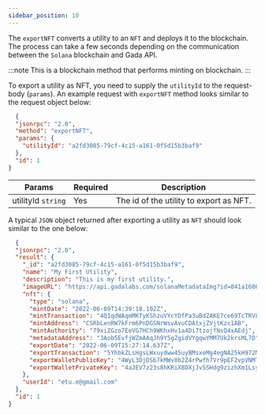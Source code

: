 ```yaml
---
sidebar_position: 10
---
```


The `exportNFT` converts a utility to an `NFT` and deploys it to the blockchain. The process can take a few seconds depending on the communication between the `Solana` blockchain and Gada API.

:::note
This is a blockchain method that performs minting on blockchain.
:::

To export a utility as NFT, you need to supply the `utilityId` to the request-body (`params`). An example request with `exportNFT` method looks similar to the request object below:

```json
  {
  "jsonrpc": "2.0",
  "method": "exportNFT",
  "params": {
    "utilityId": "a2fd3085-79cf-4c15-a161-0f5d15b3baf9"
  },
  "id": 1
}
```

| Params                       | Required                              | Description
|------------------------------|---------------------------------------|---------------------------------------|
| utilityId `string`           | Yes                                    | The id of the utility to export as NFT.


A typical `JSON` object returned after exporting a utility as `NFT` should look similar to the one below:

```json
  {
  "jsonrpc": "2.0",
  "result": {
    "_id": "a2fd3085-79cf-4c15-a161-0f5d15b3baf9",
    "name": "My First Utility",
    "description": "This is my first utility.",
    "imageURL": "https://api.gadalabs.com/solanaMetadataImg?id=041a1606-8573-4508-ad22-c303658bb43d",
    "nft": {
      "type": "solana",
      "mintDate": "2022-06-09T14:39:18.102Z",
      "mintTransaction": "4Q1qdWAqmMKTyKShzuVYcYDfPa3uBdZAKE7ce69TcTRVLrNYFCxTGnPHKrHrGRgPEgvp3tygs6x8mmBcF91yhpjm",
      "mintAddress": "CSRbLenRW7kFrm6PnDGSNrWsvAvuCDAtxjZVjtKzc1AB",
      "mintAuthority": "79xiZGzo7EeVG7HCh9WKhxHv1a4Di7tzojfNsQ4xAEdj",
      "metadataAddress": "3Aob5EvfjWZmAAqJh9Y5gZgidVYgqwYMM7Uk2krsML7D",
      "exportDate": "2022-06-09T15:27:14.637Z",
      "exportTransaction": "5YhbkZLsHgsLWxuydww45uyBMsxeMg4egNA25kH972MHDaWfi4bVhkzp83EDpeDz6pGfBabTcb2UJwZCjji4GSXJ",
      "exportWalletPublicKey": "4WyL3DjDSb7kMWv8b2Z4rPwfh7Vr9pEF2vpVNMTFvjj7",
      "exportWalletPrivateKey": "4aJEV7z23s8hKRiX8DXjJv5SHdg9zizhXm1LsyzyLAA9xN1zu6TdEJZmftps2fA4dKhDxL5GoEXXicQysKciqygu"
    },
    "userId": "etu.e@gmail.com"
  },
  "id": 1
}
```
